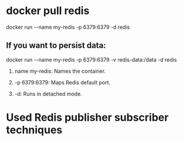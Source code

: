 # docker pull redis

docker run --name my-redis -p 6379:6379 -d redis

## If you want to persist data:

docker run --name my-redis -p 6379:6379 -v redis-data:/data -d redis

1. name my-redis: Names the container.

2. -p 6379:6379: Maps Redis default port.

3. -d: Runs in detached mode.

# Used Redis publisher subscriber techniques
